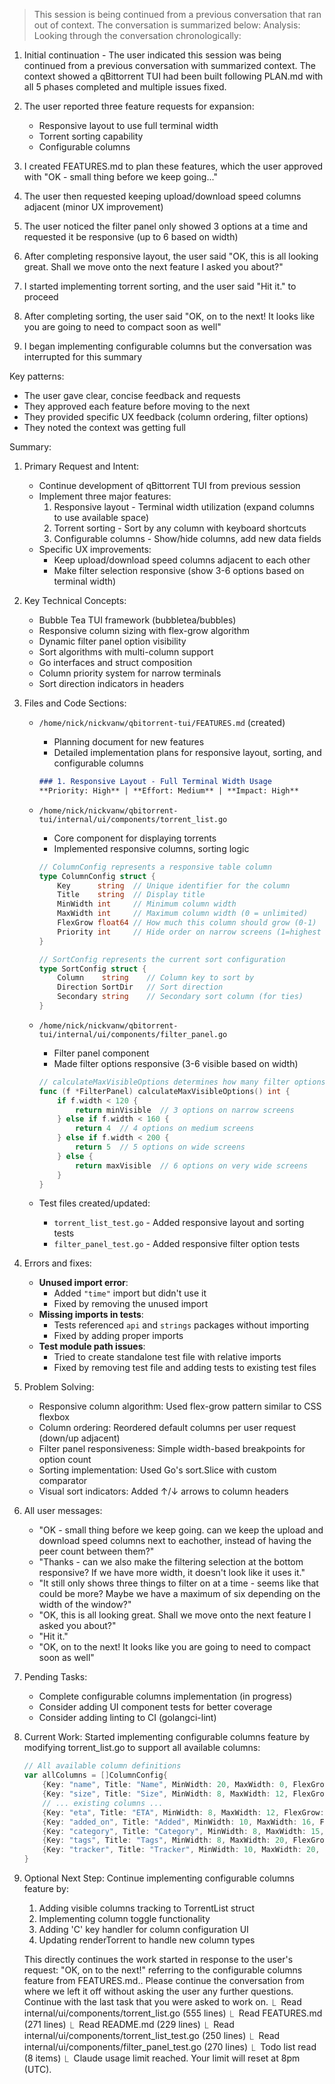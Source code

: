 > This session is being continued from a previous conversation that ran out of context. The conversation is summarized below:
  Analysis:
  Looking through the conversation chronologically:

  1. Initial continuation - The user indicated this session was being continued from a previous conversation with summarized context. The context showed a qBittorrent TUI had been built following PLAN.md
  with all 5 phases completed and multiple issues fixed.

  2. The user reported three feature requests for expansion:
     - Responsive layout to use full terminal width
     - Torrent sorting capability
     - Configurable columns

  3. I created FEATURES.md to plan these features, which the user approved with "OK - small thing before we keep going..."

  4. The user then requested keeping upload/download speed columns adjacent (minor UX improvement)

  5. The user noticed the filter panel only showed 3 options at a time and requested it be responsive (up to 6 based on width)

  6. After completing responsive layout, the user said "OK, this is all looking great. Shall we move onto the next feature I asked you about?"

  7. I started implementing torrent sorting, and the user said "Hit it." to proceed

  8. After completing sorting, the user said "OK, on to the next! It looks like you are going to need to compact soon as well"

  9. I began implementing configurable columns but the conversation was interrupted for this summary

  Key patterns:
  - The user gave clear, concise feedback and requests
  - They approved each feature before moving to the next
  - They provided specific UX feedback (column ordering, filter options)
  - They noted the context was getting full

  Summary:
  1. Primary Request and Intent:
     - Continue development of qBittorrent TUI from previous session
     - Implement three major features:
       1. Responsive layout - Terminal width utilization (expand columns to use available space)
       2. Torrent sorting - Sort by any column with keyboard shortcuts
       3. Configurable columns - Show/hide columns, add new data fields
     - Specific UX improvements:
       - Keep upload/download speed columns adjacent to each other
       - Make filter selection responsive (show 3-6 options based on terminal width)

  2. Key Technical Concepts:
     - Bubble Tea TUI framework (bubbletea/bubbles)
     - Responsive column sizing with flex-grow algorithm
     - Dynamic filter panel option visibility
     - Sort algorithms with multi-column support
     - Go interfaces and struct composition
     - Column priority system for narrow terminals
     - Sort direction indicators in headers

  3. Files and Code Sections:
     - `/home/nick/nickvanw/qbitorrent-tui/FEATURES.md` (created)
        - Planning document for new features
        - Detailed implementation plans for responsive layout, sorting, and configurable columns
        ```markdown
        ### 1. Responsive Layout - Full Terminal Width Usage
        **Priority: High** | **Effort: Medium** | **Impact: High**
        ```

     - `/home/nick/nickvanw/qbitorrent-tui/internal/ui/components/torrent_list.go`
        - Core component for displaying torrents
        - Implemented responsive columns, sorting logic
        ```go
        // ColumnConfig represents a responsive table column
        type ColumnConfig struct {
            Key      string  // Unique identifier for the column
            Title    string  // Display title
            MinWidth int     // Minimum column width
            MaxWidth int     // Maximum column width (0 = unlimited)
            FlexGrow float64 // How much this column should grow (0-1)
            Priority int     // Hide order on narrow screens (1=highest priority)
        }

        // SortConfig represents the current sort configuration
        type SortConfig struct {
            Column    string    // Column key to sort by
            Direction SortDir   // Sort direction
            Secondary string    // Secondary sort column (for ties)
        }
        ```

     - `/home/nick/nickvanw/qbitorrent-tui/internal/ui/components/filter_panel.go`
        - Filter panel component
        - Made filter options responsive (3-6 visible based on width)
        ```go
        // calculateMaxVisibleOptions determines how many filter options to show based on terminal width
        func (f *FilterPanel) calculateMaxVisibleOptions() int {
            if f.width < 120 {
                return minVisible  // 3 options on narrow screens
            } else if f.width < 160 {
                return 4  // 4 options on medium screens
            } else if f.width < 200 {
                return 5  // 5 options on wide screens
            } else {
                return maxVisible  // 6 options on very wide screens
            }
        }
        ```

     - Test files created/updated:
        - `torrent_list_test.go` - Added responsive layout and sorting tests
        - `filter_panel_test.go` - Added responsive filter option tests

  4. Errors and fixes:
     - **Unused import error**:
        - Added `"time"` import but didn't use it
        - Fixed by removing the unused import
     - **Missing imports in tests**:
        - Tests referenced `api` and `strings` packages without importing
        - Fixed by adding proper imports
     - **Test module path issues**:
        - Tried to create standalone test file with relative imports
        - Fixed by removing test file and adding tests to existing test files

  5. Problem Solving:
     - Responsive column algorithm: Used flex-grow pattern similar to CSS flexbox
     - Column ordering: Reordered default columns per user request (down/up adjacent)
     - Filter panel responsiveness: Simple width-based breakpoints for option count
     - Sorting implementation: Used Go's sort.Slice with custom comparator
     - Visual sort indicators: Added ↑/↓ arrows to column headers

  6. All user messages:
     - "OK - small thing before we keep going. can we keep the upload and download speed columns next to eachother, instead of having the peer count between them?"
     - "Thanks - can we also make the filtering selection at the bottom responsive? If we have more width, it doesn't look like it uses it."
     - "It still only shows three things to filter on at a time - seems like that could be more? Maybe we have a maximum of six depending on the width of the window?"
     - "OK, this is all looking great. Shall we move onto the next feature I asked you about?"
     - "Hit it."
     - "OK, on to the next! It looks like you are going to need to compact soon as well"

  7. Pending Tasks:
     - Complete configurable columns implementation (in progress)
     - Consider adding UI component tests for better coverage
     - Consider adding linting to CI (golangci-lint)

  8. Current Work:
     Started implementing configurable columns feature by modifying torrent_list.go to support all available columns:
     ```go
     // All available column definitions
     var allColumns = []ColumnConfig{
         {Key: "name", Title: "Name", MinWidth: 20, MaxWidth: 0, FlexGrow: 0.4, Priority: 1},
         {Key: "size", Title: "Size", MinWidth: 8, MaxWidth: 12, FlexGrow: 0.0, Priority: 3},
         // ... existing columns ...
         {Key: "eta", Title: "ETA", MinWidth: 8, MaxWidth: 12, FlexGrow: 0.0, Priority: 6},
         {Key: "added_on", Title: "Added", MinWidth: 10, MaxWidth: 16, FlexGrow: 0.0, Priority: 7},
         {Key: "category", Title: "Category", MinWidth: 8, MaxWidth: 15, FlexGrow: 0.0, Priority: 8},
         {Key: "tags", Title: "Tags", MinWidth: 8, MaxWidth: 20, FlexGrow: 0.0, Priority: 9},
         {Key: "tracker", Title: "Tracker", MinWidth: 10, MaxWidth: 20, FlexGrow: 0.0, Priority: 10},
     }
     ```

  9. Optional Next Step:
     Continue implementing configurable columns feature by:
     1. Adding visible columns tracking to TorrentList struct
     2. Implementing column toggle functionality
     3. Adding 'C' key handler for column configuration UI
     4. Updating renderTorrent to handle new column types

     This directly continues the work started in response to the user's request: "OK, on to the next!" referring to the configurable columns feature from FEATURES.md..
  Please continue the conversation from where we left it off without asking the user any further questions. Continue with the last task that you were asked to work on.
  ⎿  Read internal/ui/components/torrent_list.go (555 lines)
  ⎿  Read FEATURES.md (271 lines)
  ⎿  Read README.md (229 lines)
  ⎿  Read internal/ui/components/torrent_list_test.go (250 lines)
  ⎿  Read internal/ui/components/filter_panel_test.go (270 lines)
  ⎿  Todo list read (8 items)
  ⎿  Claude usage limit reached. Your limit will reset at 8pm (UTC).

